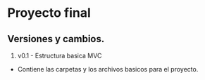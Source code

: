 # Proyecto final #

## Versiones y cambios.

1. v0.1 - Estructura basica MVC
* Contiene las carpetas y los archivos basicos para el proyecto.